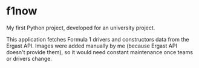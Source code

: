 # f1now

My first Python project, developed for an university project. 

This application fetches Formula 1 drivers and constructors data from the Ergast API. Images were added manually by me (because Ergast API doesn't provide them), so it would need constant maintenance once teams or drivers change.
